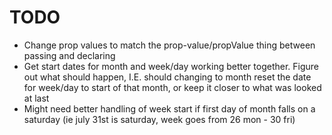 # TODO

* Change prop values to match the prop-value/propValue thing between passing and declaring
* Get start dates for month and week/day working better together. Figure out what should happen, I.E. should changing to month reset the date for week/day to start of that month, or keep it closer to what was looked at last
* Might need better handling of week start if first day of month falls on a saturday (ie july 31st is saturday, week goes from 26 mon - 30 fri)